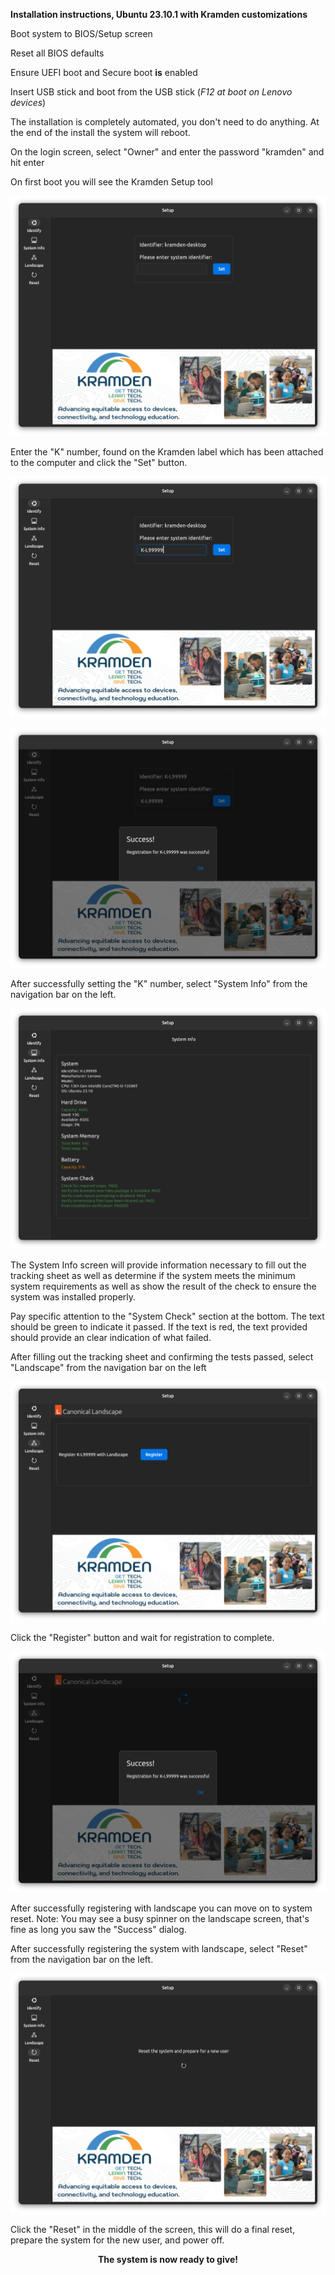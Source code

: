 **Installation instructions, Ubuntu 23.10.1 with Kramden customizations**

Boot system to BIOS/Setup screen

Reset all BIOS defaults

Ensure UEFI boot and Secure boot **is** enabled

Insert USB stick and boot from the USB stick (*F12 at boot on Lenovo devices*)

The installation is completely automated, you don't need to do anything.  At the end of the install the system will reboot.

On the login screen, select "Owner" and enter the password "kramden" and hit enter

On first boot you will see the Kramden Setup tool

![01-setup.png](images/01-setup.png)

Enter the "K" number, found on the Kramden label which has been attached to the computer and click the "Set" button.

![02-setup-hostname.png](images/02-setup-hostname.png)

![03-setup-hostname-success.png](images/03-setup-hostname-success.png)

After successfully setting the "K" number, select "System Info" from the navigation bar on the left.

![04-system-info.png](images/04-system-info.png)

The System Info screen will provide information necessary to fill out the tracking sheet as well as determine if the system meets the minimum system requirements as well as show the result of the check to ensure the system was installed properly.

Pay specific attention to the "System Check" section at the bottom.  The text should be green to indicate it passed.  If the text is red, the text provided should provide an clear indication of what failed.

After filling out the tracking sheet and confirming the tests passed, select "Landscape" from the navigation bar on the left

![05-landscape.png](images/05-landscape.png)

Click the "Register" button and wait for registration to complete.

![06-landscape-success.png](images/06-landscape-success.png)

After successfully registering with landscape you can move on to system reset.  Note:  You may see a busy spinner on the landscape screen, that's fine as long you saw the "Success" dialog.

After successfully registering the system with landscape, select "Reset" from the navigation bar on the left.

![07-reset-and-poweroff.png](images/07-reset-and-poweroff.png)

Click the "Reset" in the middle of the screen, this will do a final reset, prepare the system for the new user, and power off.

**<p align=center>The system is now ready to give!</p>**
